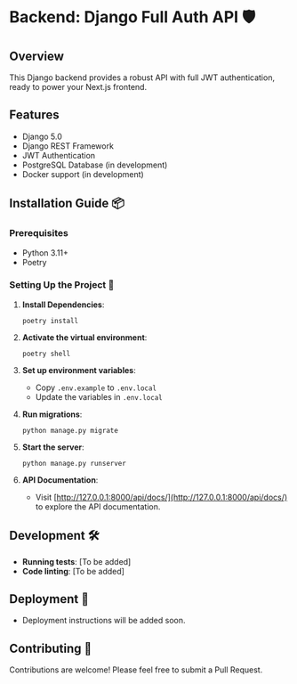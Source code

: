 # Backend: Django Full Auth API 🛡️

## Overview

This Django backend provides a robust API with full JWT authentication, ready to power your Next.js frontend.

## Features

- Django 5.0
- Django REST Framework
- JWT Authentication
- PostgreSQL Database (in development)
- Docker support (in development)

## Installation Guide 📦

### Prerequisites

- Python 3.11+
- Poetry

### Setting Up the Project 🚀

1. **Install Dependencies**:
   ```
   poetry install
   ```

2. **Activate the virtual environment**:
   ```
   poetry shell
   ```

3. **Set up environment variables**:
   - Copy `.env.example` to `.env.local`
   - Update the variables in `.env.local`

4. **Run migrations**:
   ```
   python manage.py migrate
   ```

5. **Start the server**:
   ```
   python manage.py runserver
   ```

6. **API Documentation**:
   - Visit [http://127.0.0.1:8000/api/docs/](http://127.0.0.1:8000/api/docs/) to explore the API documentation.

## Development 🛠️

- **Running tests**: [To be added]
- **Code linting**: [To be added]

## Deployment 🚀

- Deployment instructions will be added soon.

## Contributing 🤝

Contributions are welcome! Please feel free to submit a Pull Request.
